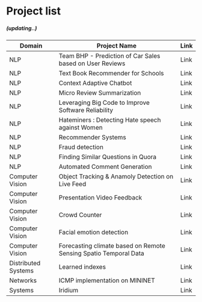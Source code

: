 
# Project list
#####  (updating..)

Domain | Project Name  | Link
------------- | -------------  | -------------
 NLP | Team BHP - Prediction of Car Sales based on User Reviews | Link
 NLP | Text Book Recommender for Schools  | Link
 NLP | Context Adaptive Chatbot   | Link
 NLP | Micro Review Summarization  | Link
 NLP | Leveraging Big Code to Improve Software Reliability  | Link
 NLP | Hateminers : Detecting Hate speech against Women  | Link
 NLP | Recommender Systems  | Link
 NLP | Fraud detection  | Link
 NLP | Finding Similar Questions in Quora  | Link
 NLP | Automated Comment Generation  | Link
 Computer Vision | Object Tracking & Anamoly Detection on Live Feed  | Link
 Computer Vision | Presentation Video Feedback  | Link
 Computer Vision | Crowd Counter	 | Link
 Computer Vision | Facial emotion detection  | Link
 Computer Vision | Forecasting climate based on Remote Sensing Spatio Temporal Data  | Link
 Distributed Systems | Learned indexes  | Link
 Networks | ICMP implementation on MININET | Link
 Systems | Iridium | Link





